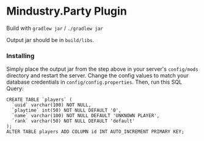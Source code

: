 # Mindustry.Party Plugin

Build with `gradlew jar` / `./gradlew jar`

Output jar should be in `build/libs`.


### Installing

Simply place the output jar from the step above in your server's `config/mods` directory and restart the server.
Change the config values to match your database credentials in `config/config.properties`.
Then, run this SQL Query:
```
CREATE TABLE `players` (
  `uuid` varchar(100) NOT NULL,
  `playtime` int(50) NOT NULL DEFAULT '0',
  `name` varchar(100) NOT NULL DEFAULT 'UNKNOWN PLAYER',
  `rank` varchar(50) NOT NULL DEFAULT 'default'
);
ALTER TABLE players ADD COLUMN id INT AUTO_INCREMENT PRIMARY KEY;
```
